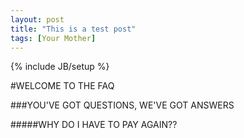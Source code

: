 ```yaml
---
layout: post
title: "This is a test post"
tags: [Your Mother]
---
```

{% include JB/setup %}

#WELCOME TO THE FAQ

###YOU'VE GOT QUESTIONS, WE'VE GOT ANSWERS

#####WHY DO I HAVE TO PAY AGAIN??